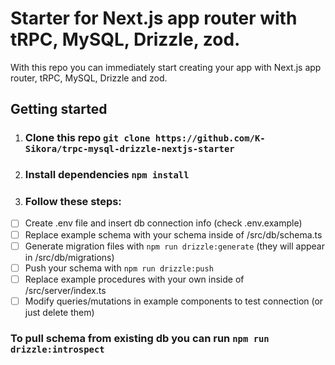 # Starter for Next.js app router with tRPC, MySQL, Drizzle, zod.

With this repo you can immediately start creating your app with Next.js app router, tRPC, MySQL, Drizzle and zod.

## Getting started

1. ### Clone this repo `git clone https://github.com/K-Sikora/trpc-mysql-drizzle-nextjs-starter`
2. ### Install dependencies `npm install`
3. ### Follow these steps:

- [ ] Create .env file and insert db connection info (check .env.example)
- [ ] Replace example schema with your schema inside of /src/db/schema.ts
- [ ] Generate migration files with `npm run drizzle:generate` (they will appear in /src/db/migrations)
- [ ] Push your schema with `npm run drizzle:push`
- [ ] Replace example procedures with your own inside of /src/server/index.ts
- [ ] Modify queries/mutations in example components to test connection (or just delete them)

### To pull schema from existing db you can run `npm run drizzle:introspect`
